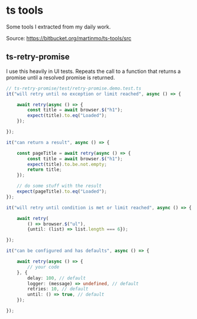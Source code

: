 # ts tools #

Some tools I extracted from my daily work.

Source: https://bitbucket.org/martinmo/ts-tools/src

## ts-retry-promise ##

I use this heavily in UI tests. 
Repeats the call to a function that returns a promise until a resolved promise is returned.

```typescript
// ts-retry-promise/test/retry-promise.demo.test.ts
it("will retry until no exception or limit reached", async () => {

    await retry(async () => {
        const title = await browser.$("h1");
        expect(title).to.eq("Loaded");
    });

});

it("can return a result", async () => {

    const pageTitle = await retry(async () => {
        const title = await browser.$("h1");
        expect(title).to.be.not.empty;
        return title;
    });

    // do some stuff with the result
    expect(pageTitle).to.eq("Loaded");
});

it("will retry until condition is met or limit reached", async () => {

    await retry(
        () => browser.$("ul"),
        {until: (list) => list.length === 6});

});

it("can be configured and has defaults", async () => {

    await retry(async () => {
        // your code
    }, {
        delay: 100, // default
        logger: (message) => undefined, // default
        retries: 10, // default
        until: () => true, // default
    });

});
```

